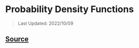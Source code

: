 # Probability Density Functions

> Last Updated: 2022/10/09

## [Source](https://www.youtube.com/watch?v=Fvi9A_tEmXQ&list=PL1328115D3D8A2566&index=8&ab_channel=KhanAcademy)
